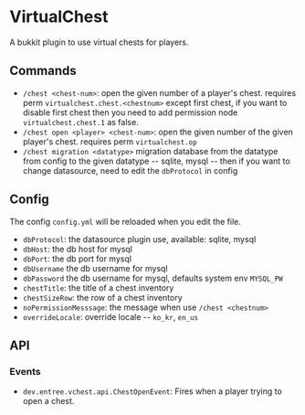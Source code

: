 # VirtualChest

A bukkit plugin to use virtual chests for players.

## Commands

- `/chest <chest-num>`: open the given number of a player's chest. requires perm `virtualchest.chest.<chestnum>` except first chest, if you want to disable first chest then you need to add permission node `virtualchest.chest.1` as false.
- `/chest open <player> <chest-num>`: open the given number of the given player's chest. requires perm `virtualchest.op`
- `/chest migration <datatype>` migration database from the datatype from config to the given datatype -- sqlite, mysql -- then if you want to change datasource, need to edit the `dbProtocol` in config

## Config

The config `config.yml` will be reloaded when you edit the file.

- `dbProtocol`: the datasource plugin use, available: sqlite, mysql
- `dbHost`: the db host for mysql
- `dbPort`: the db port for mysql
- `dbUsername` the db username for mysql
- `dbPassword` the db username for mysql, defaults system env `MYSQL_PW`
- `chestTitle`: the title of a chest inventory
- `chestSizeRow`: the row of a chest inventory
- `noPermissionMesssage`: the message when use `/chest <chestnum>`
- `overrideLocale`: override locale -- `ko_kr`, `en_us`

## API

### Events

- `dev.entree.vchest.api.ChestOpenEvent`: Fires when a player trying to open a chest.